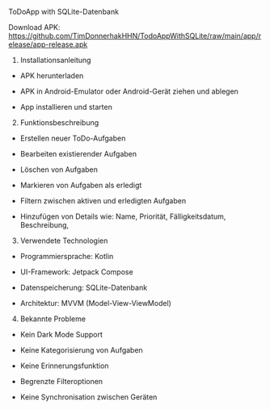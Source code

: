 ToDoApp with SQLite-Datenbank

Download APK: https://github.com/TimDonnerhakHHN/TodoAppWithSQLite/raw/main/app/release/app-release.apk

1. Installationsanleitung

- APK herunterladen

- APK in Android-Emulator oder Android-Gerät ziehen und ablegen

- App installieren und starten

2. Funktionsbeschreibung
   
- Erstellen neuer ToDo-Aufgaben

- Bearbeiten existierender Aufgaben

- Löschen von Aufgaben

- Markieren von Aufgaben als erledigt

- Filtern zwischen aktiven und erledigten Aufgaben

- Hinzufügen von Details wie: 
Name,
Priorität,
Fälligkeitsdatum,
Beschreibung,



3. Verwendete Technologien

- Programmiersprache: Kotlin

- UI-Framework: Jetpack Compose

- Datenspeicherung: SQLite-Datenbank

- Architektur: MVVM (Model-View-ViewModel)

4. Bekannte Probleme

- Kein Dark Mode Support

- Keine Kategorisierung von Aufgaben

- Keine Erinnerungsfunktion

- Begrenzte Filteroptionen

- Keine Synchronisation zwischen Geräten
